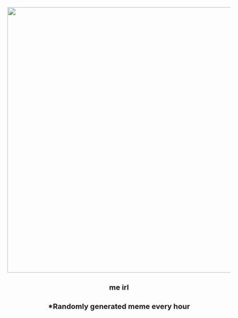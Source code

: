 <p align="center">
        <img src="https://i.imgur.com/Ixl4RJn.jpg" width="600" height="600">
        </p>
        <h3 align="center">me irl</h3>
        <h3 align="center">*Randomly generated meme every hour</h3>
    